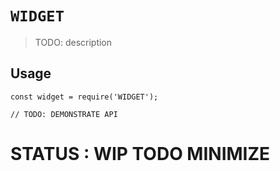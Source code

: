 # `WIDGET`

> TODO: description

## Usage

```
const widget = require('WIDGET');

// TODO: DEMONSTRATE API
```

# STATUS : WIP TODO MINIMIZE
